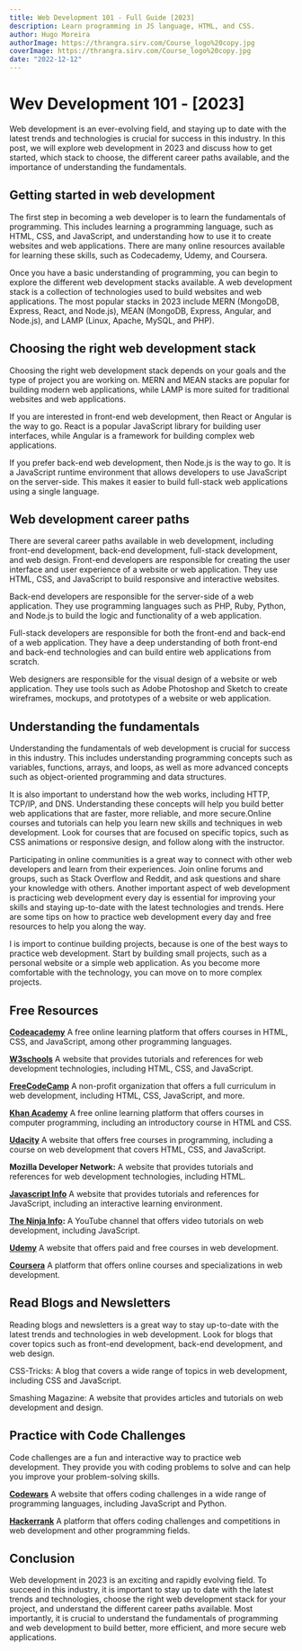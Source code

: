 ```yaml
---
title: Web Development 101 - Full Guide [2023]
description: Learn programming in JS language, HTML, and CSS.
author: Hugo Moreira
authorImage: https://thrangra.sirv.com/Course_logo%20copy.jpg
coverImage: https://thrangra.sirv.com/Course_logo%20copy.jpg
date: "2022-12-12"
---
```


# Wev Development 101 - [2023]

Web development is an ever-evolving field, and staying up to date with the latest trends and technologies is crucial for success in this industry. In this post, we will explore web development in 2023 and discuss how to get started, which stack to choose, the different career paths available, and the importance of understanding the fundamentals.

## Getting started in web development

The first step in becoming a web developer is to learn the fundamentals of programming. This includes learning a programming language, such as HTML, CSS, and JavaScript, and understanding how to use it to create websites and web applications. There are many online resources available for learning these skills, such as Codecademy, Udemy, and Coursera.

Once you have a basic understanding of programming, you can begin to explore the different web development stacks available. A web development stack is a collection of technologies used to build websites and web applications. The most popular stacks in 2023 include MERN (MongoDB, Express, React, and Node.js), MEAN (MongoDB, Express, Angular, and Node.js), and LAMP (Linux, Apache, MySQL, and PHP).

## Choosing the right web development stack

Choosing the right web development stack depends on your goals and the type of project you are working on. MERN and MEAN stacks are popular for building modern web applications, while LAMP is more suited for traditional websites and web applications.

If you are interested in front-end web development, then React or Angular is the way to go. React is a popular JavaScript library for building user interfaces, while Angular is a framework for building complex web applications.

If you prefer back-end web development, then Node.js is the way to go. It is a JavaScript runtime environment that allows developers to use JavaScript on the server-side. This makes it easier to build full-stack web applications using a single language.

## Web development career paths

There are several career paths available in web development, including front-end development, back-end development, full-stack development, and web design. Front-end developers are responsible for creating the user interface and user experience of a website or web application. They use HTML, CSS, and JavaScript to build responsive and interactive websites.

Back-end developers are responsible for the server-side of a web application. They use programming languages such as PHP, Ruby, Python, and Node.js to build the logic and functionality of a web application.

Full-stack developers are responsible for both the front-end and back-end of a web application. They have a deep understanding of both front-end and back-end technologies and can build entire web applications from scratch.

Web designers are responsible for the visual design of a website or web application. They use tools such as Adobe Photoshop and Sketch to create wireframes, mockups, and prototypes of a website or web application.

## Understanding the fundamentals

Understanding the fundamentals of web development is crucial for success in this industry. This includes understanding programming concepts such as variables, functions, arrays, and loops, as well as more advanced concepts such as object-oriented programming and data structures.

It is also important to understand how the web works, including HTTP, TCP/IP, and DNS. Understanding these concepts will help you build better web applications that are faster, more reliable, and more secure.Online courses and tutorials can help you learn new skills and techniques in web development. Look for courses that are focused on specific topics, such as CSS animations or responsive design, and follow along with the instructor.

Participating in online communities is a great way to connect with other web developers and learn from their experiences. Join online forums and groups, such as Stack Overflow and Reddit, and ask questions and share your knowledge with others. Another important aspect of web development is practicing web development every day is essential for improving your skills and staying up-to-date with the latest technologies and trends. Here are some tips on how to practice web development every day and free resources to help you along the way.

I is import to continue building projects, because is one of the best ways to practice web development. Start by building small projects, such as a personal website or a simple web application. As you become more comfortable with the technology, you can move on to more complex projects.

## Free Resources

**[Codeacademy](https://www.Codeacademy.com)** A free online learning platform that offers courses in HTML, CSS, and JavaScript, among other programming languages.

**[W3schools](https://www.w3schools.com)** A website that provides tutorials and references for web development technologies, including HTML, CSS, and JavaScript.

**[FreeCodeCamp](https://www.FreeCodeCamp.org)** A non-profit organization that offers a full curriculum in web development, including HTML, CSS, JavaScript, and more.

**[Khan Academy](https://www.khanacademy.org)** A free online learning platform that offers courses in computer programming, including an introductory course in HTML and CSS.

**[Udacity](https://www.Udacity.com)** A website that offers free courses in programming, including a course on web development that covers HTML, CSS, and JavaScript.

**Mozilla Developer Network:** A website that provides tutorials and references for web development technologies, including HTML.

**[Javascript Info](https://www.javascript.info)** A website that provides tutorials and references for JavaScript, including an interactive learning environment.

**[The Ninja Info](https://www.youtube.com):** A YouTube channel that offers video tutorials on web development, including JavaScript.

**[Udemy](https://www.Udemy.com)** A website that offers paid and free courses in web development.

**[Coursera](https://www.Coursera.com)** A platform that offers online courses and specializations in web development.

## Read Blogs and Newsletters

Reading blogs and newsletters is a great way to stay up-to-date with the latest trends and technologies in web development. Look for blogs that cover topics such as front-end development, back-end development, and web design.

CSS-Tricks: A blog that covers a wide range of topics in web development, including CSS and JavaScript.

Smashing Magazine: A website that provides articles and tutorials on web development and design.

## Practice with Code Challenges

Code challenges are a fun and interactive way to practice web development. They provide you with coding problems to solve and can help you improve your problem-solving skills.

**[Codewars](https://www.codewars.com)** A website that offers coding challenges in a wide range of programming languages, including JavaScript and Python.

**[Hackerrank](https://www.hackerrank.com)** A platform that offers coding challenges and competitions in web development and other programming fields.

## Conclusion

Web development in 2023 is an exciting and rapidly evolving field. To succeed in this industry, it is important to stay up to date with the latest trends and technologies, choose the right web development stack for your project, and understand the different career paths available. Most importantly, it is crucial to understand the fundamentals of programming and web development to build better, more efficient, and more secure web applications.
